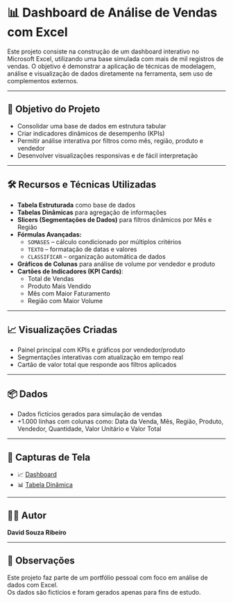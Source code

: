 # 📊 Dashboard de Análise de Vendas com Excel

Este projeto consiste na construção de um dashboard interativo no Microsoft Excel, utilizando uma base simulada com mais de mil registros de vendas. O objetivo é demonstrar a aplicação de técnicas de modelagem, análise e visualização de dados diretamente na ferramenta, sem uso de complementos externos.

---

## 🎯 Objetivo do Projeto

- Consolidar uma base de dados em estrutura tabular
- Criar indicadores dinâmicos de desempenho (KPIs)
- Permitir análise interativa por filtros como mês, região, produto e vendedor
- Desenvolver visualizações responsivas e de fácil interpretação

---

## 🛠️ Recursos e Técnicas Utilizadas

- **Tabela Estruturada** como base de dados
- **Tabelas Dinâmicas** para agregação de informações
- **Slicers (Segmentações de Dados)** para filtros dinâmicos por Mês e Região
- **Fórmulas Avançadas:**
  - `SOMASES` – cálculo condicionado por múltiplos critérios
  - `TEXTO` – formatação de datas e valores
  - `CLASSIFICAR` – organização automática de dados
- **Gráficos de Colunas** para análise de volume por vendedor e produto
- **Cartões de Indicadores (KPI Cards)**:
  - Total de Vendas
  - Produto Mais Vendido
  - Mês com Maior Faturamento
  - Região com Maior Volume

---

## 📈 Visualizações Criadas

- Painel principal com KPIs e gráficos por vendedor/produto
- Segmentações interativas com atualização em tempo real
- Cartão de valor total que responde aos filtros aplicados

---

## 📦 Dados

- Dados fictícios gerados para simulação de vendas
- +1.000 linhas com colunas como: Data da Venda, Mês, Região, Produto, Vendedor, Quantidade, Valor Unitário e Valor Total

---

## 📸 Capturas de Tela

- 📈 [Dashboard](./Imagens/Dashboard.jpg)
- 📊 [Tabela Dinâmica](./Imagens/TabelaDinamica.jpg)

---

## 👨‍💻 Autor

**David Souza Ribeiro**  

---

## 📝 Observações

Este projeto faz parte de um portfólio pessoal com foco em análise de dados com Excel.  
Os dados são fictícios e foram gerados apenas para fins de estudo.
